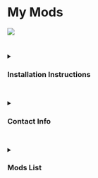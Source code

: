 # My Mods
![](https://i.imgur.com/LifgePD.jpg)

#

<details>
  <summary>
    <h3>Installation Instructions</h3>
  </summary>
  
+ To install the mod, open the file you downloaded with an extraction tool such as [7 Zip](https://www.7-zip.org/). 
  + The folder you extracted should be called `TradersShowQuestPoiNames1.01`, now open that folder, there should be a folder inside named. 
  + Now move that folder to your `Mods` folder in your 7 Days to Die directory, if you do not have one, make one.        
+ Your directory should now look something like this: Mod folder should be only 1 Folder deep.
```\7 Days To Die\Mods\TradersShowQuestPoiNames1.01
```
+ A Wrong PathWay: 
```\7 Days To Die\Mods\ExtraFolder\TradersShowQuestPoiNames1.01\
```    

*Note: Due to the The Fun Pimps changing how mods are loaded, these installation instructions will change soon*       

</details>
   

##

<details>
  <summary>
    <h3>Contact Info</h3>
  </summary>
  
  + If you run into any conflicts or need help, you may contact DarkAoRaidenX via discord: [discord](https://discord.gg/UccyzVm5Xq) or DarkAoRaidenX#6672.

</details>


##


<details>
  <summary>
    <h3>Mods List</h3>
  </summary>
  
Mod
+ Added Restore Power location name to quests.

</details>


##
